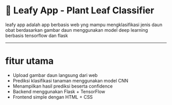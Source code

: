 # 🌿 Leafy App - Plant Leaf Classifier

leafy app adalah app berbasis web yng mampu mengklasifikasi jenis daun obat berdasarkan gambar daun menggunakan model deep learning berbasis tensorflow dan flask

---
# fitur utama
- Upload gambar daun langsung dari web
- Prediksi klasifikasi tanaman menggunakan model CNN
- Menampilkan hasil prediksi beserta confidence
- Backend menggunakan Flask + TensorFlow
- Frontend simple dengan HTML + CSS

